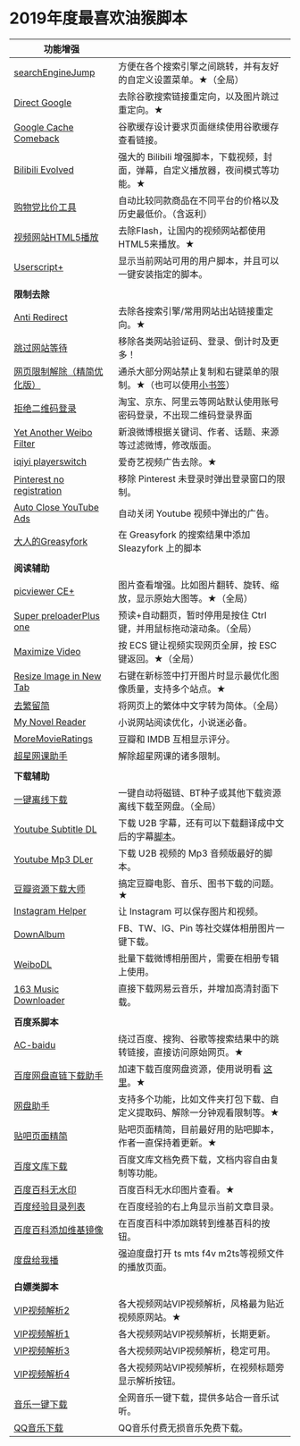 # 2019年度最喜欢油猴脚本

| **功能增强**                                                 |                                                              |
| ------------------------------------------------------------ | ------------------------------------------------------------ |
|  [searchEngineJump](https://www.runningcheese.com/go?url=https://greasyfork.org/zh-CN/scripts/27752) | 方便在各个搜索引擎之间跳转，并有友好的自定义设置菜单。★（全局） |
|  [Direct Google](https://www.runningcheese.com/go?url=https://greasyfork.org/zh-CN/scripts/19210) | 去除谷歌搜索链接重定向，以及图片跳过重定向。★                |
|  [Google Cache Comeback](https://www.runningcheese.com/go?url=https://greasyfork.org/zh-CN/scripts/725) | 谷歌缓存设计要求页面继续使用谷歌缓存查看链接。               |
|  [Bilibili Evolved](https://www.runningcheese.com/go?url=https://greasyfork.org/zh-CN/scripts/373563) | 强大的 Bilibili 增强脚本，下载视频，封面，弹幕，自定义播放器，夜间模式等功能。★ |
|  [购物党比价工具](https://www.runningcheese.com/go?url=https://greasyfork.org/zh-CN/scripts/14466) | 自动比较同款商品在不同平台的价格以及历史最低价。（含返利）   |
|  [视频网站HTML5播放](https://www.runningcheese.com/go?url=https://greasyfork.org/zh-CN/scripts/30545) | 去除Flash，让国内的视频网站都使用HTML5来播放。★              |
|  [Userscript+](https://www.runningcheese.com/go?url=https://greasyfork.org/zh-CN/scripts/24508) | 显示当前网站可用的用户脚本，并且可以一键安装指定的脚本。     |
|                                                              |                                                              |
| **限制去除**                                                 |                                                              |
|  [Anti Redirect](https://www.runningcheese.com/go?url=https://greasyfork.org/zh-CN/scripts/11915-anti-redirect-typescript) | 去除各搜索引擎/常用网站出站链接重定向。★                     |
|  [跳过网站等待](https://www.runningcheese.com/go?url=https://greasyfork.org/zh-CN/scripts/2600) | 移除各类网站验证码、登录、倒计时及更多！                     |
|  [网页限制解除（精简优化版）](https://www.runningcheese.com/go?url=https://greasyfork.org/zh-CN/scripts/41075) | 通杀大部分网站禁止复制和右键菜单的限制。★（也可以使用[小书签](https://www.runningcheese.com/bookmarklet)） |
|  [拒绝二维码登录](https://www.runningcheese.com/go?url=https://greasyfork.org/zh-CN/scripts/27183) | 淘宝、京东、阿里云等网站默认使用账号密码登录，不出现二维码登录界面 |
|  [Yet Another Weibo Filter](https://www.runningcheese.com/go?url=https://greasyfork.org/zh-CN/scripts/3249) | 新浪微博根据关键词、作者、话题、来源等过滤微博，修改版面。   |
|  [iqiyi playerswitch](https://www.runningcheese.com/go?url=https://greasyfork.org/zh-CN/scripts/28356) | 爱奇艺视频广告去除。★                                        |
|  [Pinterest no registration](https://www.runningcheese.com/go?url=https://greasyfork.org/zh-CN/scripts/382612) | 移除 Pinterest 未登录时弹出登录窗口的限制。                  |
|  [Auto Close YouTube Ads](https://www.runningcheese.com/go?url=https://greasyfork.org/zh-CN/scripts/9165) | 自动关闭 Youtube 视频中弹出的广告。                          |
|  [大人的Greasyfork](https://www.runningcheese.com/go?url=https://greasyfork.org/zh-CN/scripts/23840) | 在 Greasyfork 的搜索结果中添加 Sleazyfork 上的脚本           |
|                                                              |                                                              |
| **阅读辅助**                                                 |                                                              |
|  [picviewer CE+](https://www.runningcheese.com/go?url=https://greasyfork.org/zh-CN/scripts/24204) | 图片查看增强。比如图片翻转、旋转、缩放，显示原始大图等。★（全局） |
|  [Super preloaderPlus one](https://www.runningcheese.com/go?url=https://greasyfork.org/zh-CN/scripts/33522) | 预读+自动翻页，暂时停用是按住 Ctrl 键，并用鼠标拖动滚动条。（全局） |
|  [Maximize Video](https://www.runningcheese.com/go?url=https://greasyfork.org/zh-CN/scripts/4870) | 按 ECS 键让视频实现网页全屏，按 ESC 键返回。★（全局）        |
|  [Resize Image in New Tab](https://www.runningcheese.com/go?url=https://greasyfork.org/zh-CN/scripts/2312) | 右键在新标签中打开图片时显示最优化图像质量，支持多个站点。★  |
|  [去繁留简](https://www.runningcheese.com/go?url=https://greasyfork.org/zh-CN/scripts/378243) | 将网页上的繁体中文字转为简体。（全局）                       |
|  [My Novel Reader](https://www.runningcheese.com/go?url=https://greasyfork.org/zh-CN/scripts/292) | 小说网站阅读优化，小说迷必备。                               |
|  [MoreMovieRatings](https://www.runningcheese.com/go?url=https://greasyfork.org/zh-CN/scripts/7687) | 豆瓣和 IMDB 互相显示评分。                                   |
|  [超星网课助手](https://www.runningcheese.com/go?url=https://greasyfork.org/zh-CN/scripts/369625) | 解除超星网课的诸多限制。                                     |
|                                                              |                                                              |
| **下载辅助**                                                 |                                                              |
|  [一键离线下载](https://www.runningcheese.com/go?url=https://greasyfork.org/zh-CN/scripts/22590) | 一键自动将磁链、BT种子或其他下载资源离线下载至网盘。（全局） |
|  [Youtube Subtitle DL](https://www.runningcheese.com/go?url=https://greasyfork.org/zh-CN/scripts/5368) | 下载 U2B 字幕，还有可以下载翻译成中文后的字幕[脚本](https://www.runningcheese.com/go?url=https://greasyfork.org/zh-CN/scripts/38941)。 |
|  [Youtube Mp3 DLer](https://www.runningcheese.com/go?url=https://greasyfork.org/zh-CN/scripts/376246) | 下载 U2B 视频的 Mp3 音频版最好的脚本。                       |
|  [豆瓣资源下载大师](https://www.runningcheese.com/go?url=https://greasyfork.org/zh-CN/scripts/329484) | 搞定豆瓣电影、音乐、图书下载的问题。★                        |
|  [Instagram Helper](https://www.runningcheese.com/go?url=https://greasyfork.org/zh-CN/scripts/22660) | 让 Instagram 可以保存图片和视频。                            |
|  [DownAlbum](https://www.runningcheese.com/go?url=https://greasyfork.org/zh-CN/scripts/2180) | FB、TW、IG、Pin 等社交媒体相册图片一键下载。                 |
|  [WeiboDL](https://www.runningcheese.com/go?url=https://greasyfork.org/zh-CN/scripts/369485) | 批量下载微博相册图片，需要在相册专辑上使用。                 |
|  [163 Music Downloader](https://www.runningcheese.com/go?url=https://greasyfork.org/zh-CN/scripts/379002) | 直接下载网易云音乐，并增加高清封面下载。                     |
|                                                              |                                                              |
| **百度系脚本**                                               |                                                              |
|  [AC-baidu](https://www.runningcheese.com/go?url=https://greasyfork.org/zh-CN/scripts/14178) | 绕过百度、搜狗、谷歌等搜索结果中的跳转链接，直接访问原始网页。★ |
|  [百度网盘直链下载助手](https://www.runningcheese.com/go?url=https://greasyfork.org/zh-CN/scripts/39504) | 加速下载百度网盘资源，使用说明看 [这里](https://www.runningcheese.com/baiduyun)。★ |
|  [网盘助手](https://www.runningcheese.com/go?url=https://greasyfork.org/zh-CN/scripts/378301) | 支持多个功能，比如文件夹打包下载、自定义提取码、解除一分钟观看限制等。★ |
|  [贴吧页面精简](https://www.runningcheese.com/go?url=https://greasyfork.org/zh-CN/scripts/23687) | 贴吧页面精简，目前最好用的贴吧脚本，作者一直保持着更新。★    |
|  [百度文库下载](https://www.runningcheese.com/go?url=https://greasyfork.org/zh-CN/scripts/379893) | 百度文库文档免费下载，文档内容自由复制等功能。               |
|  [百度百科无水印](https://www.runningcheese.com/go?url=https://greasyfork.org/zh-CN/scripts/16607) | 百度百科无水印图片查看。★                                    |
|  [百度经验目录列表](https://www.runningcheese.com/go?url=https://greasyfork.org/zh-CN/scripts/381414) | 在百度经验的右上角显示当前文章目录。                         |
|  [百度百科添加维基镜像](https://www.runningcheese.com/go?url=https://greasyfork.org/zh-CN/scripts/36100) | 在百度百科中添加跳转到维基百科的按钮。                       |
|  [度盘给我播](https://www.runningcheese.com/go?url=https://greasyfork.org/zh-CN/scripts/33039) | 强迫度盘打开 ts mts f4v m2ts等视频文件的播放页面。           |
|                                                              |                                                              |
| **白嫖类脚本**                                               |                                                              |
|  [VIP视频解析2](https://www.runningcheese.com/go?url=https://greasyfork.org/zh-CN/scripts/373063) | 各大视频网站VIP视频解析，风格最为贴近视频原网站。★           |
|  [VIP视频解析1](https://www.runningcheese.com/go?url=https://greasyfork.org/zh-CN/scripts/370634) | 各大视频网站VIP视频解析，长期更新。                          |
|  [VIP视频解析3](https://www.runningcheese.com/go?url=https://github.com/syhyz1990/media) | 各大视频网站VIP视频解析，稳定可用。                          |
|  [VIP视频解析4](https://www.runningcheese.com/go?url=https://greasyfork.org/zh-CN/scripts/35848) | 各大视频网站VIP视频解析，在视频标题旁显示解析按钮。          |
|  [音乐一键下载](https://www.runningcheese.com/go?url=https://greasyfork.org/zh-CN/scripts/37058) | 全网音乐一键下载，提供多站合一音乐试听。                     |
|  [QQ音乐下载](https://www.runningcheese.com/go?url=https://greasyfork.org/zh-CN/scripts/390920) | QQ音乐付费无损音乐免费下载。                                 |



